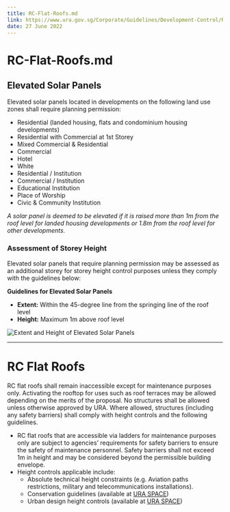 ```yaml
---
title: RC-Flat-Roofs.md
link: https://www.ura.gov.sg/Corporate/Guidelines/Development-Control/Residential/Semi-Detached-Houses/RC-Flat-Roofs
date: 27 June 2022
---
```


# RC-Flat-Roofs.md

## Elevated Solar Panels

Elevated solar panels located in developments on the following land use zones shall require planning permission:

- Residential (landed housing, flats and condominium housing developments)
- Residential with Commercial at 1st Storey
- Mixed Commercial & Residential
- Commercial
- Hotel
- White
- Residential / Institution
- Commercial / Institution
- Educational Institution
- Place of Worship
- Civic & Community Institution

*A solar panel is deemed to be elevated if it is raised more than 1m from the roof level for landed housing developments or 1.8m from the roof level for other developments.*

### Assessment of Storey Height

Elevated solar panels that require planning permission may be assessed as an additional storey for storey height control purposes unless they comply with the guidelines below:

**Guidelines for Elevated Solar Panels**

- **Extent:** Within the 45-degree line from the springing line of the roof level
- **Height:** Maximum 1m above roof level

![Extent and Height of Elevated Solar Panels](https://www.ura.gov.sg/-/media/Corporate/Guidelines/Development-control/GFA/GFA55_Solar_Panels_Landed.jpg?h=100%25&w=100%25)



<hr>

# RC Flat Roofs

RC flat roofs shall remain inaccessible except for maintenance purposes only. Activating the rooftop for uses such as roof terraces may be allowed depending on the merits of the proposal. No structures shall be allowed unless otherwise approved by URA. Where allowed, structures (including any safety barriers) shall comply with height controls and the following guidelines.

- RC flat roofs that are accessible via ladders for maintenance purposes only are subject to agencies’ requirements for safety barriers to ensure the safety of maintenance personnel. Safety barriers shall not exceed 1m in height and may be considered beyond the permissible building envelope.
- Height controls applicable include:
  - Absolute technical height constraints (e.g. Aviation paths restrictions, military and telecommunications installations).
  - Conservation guidelines (available at [URA SPACE](https://www.ura.gov.sg/maps/?service=STB))
  - Urban design height controls (available at [URA SPACE](https://www.ura.gov.sg/maps/?service=STB))


